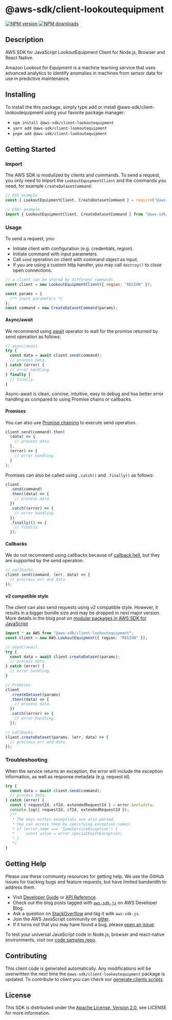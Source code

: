 # @aws-sdk/client-lookoutequipment

[![NPM version](https://img.shields.io/npm/v/@aws-sdk/client-lookoutequipment/latest.svg)](https://www.npmjs.com/package/@aws-sdk/client-lookoutequipment)
[![NPM downloads](https://img.shields.io/npm/dm/@aws-sdk/client-lookoutequipment.svg)](https://www.npmjs.com/package/@aws-sdk/client-lookoutequipment)

## Description

AWS SDK for JavaScript LookoutEquipment Client for Node.js, Browser and React Native.

<p>Amazon Lookout for Equipment is a machine learning service that uses advanced analytics to identify
anomalies in machines from sensor data for use in predictive maintenance. </p>

## Installing

To install the this package, simply type add or install @aws-sdk/client-lookoutequipment
using your favorite package manager:

- `npm install @aws-sdk/client-lookoutequipment`
- `yarn add @aws-sdk/client-lookoutequipment`
- `pnpm add @aws-sdk/client-lookoutequipment`

## Getting Started

### Import

The AWS SDK is modulized by clients and commands.
To send a request, you only need to import the `LookoutEquipmentClient` and
the commands you need, for example `CreateDatasetCommand`:

```js
// ES5 example
const { LookoutEquipmentClient, CreateDatasetCommand } = require("@aws-sdk/client-lookoutequipment");
```

```ts
// ES6+ example
import { LookoutEquipmentClient, CreateDatasetCommand } from "@aws-sdk/client-lookoutequipment";
```

### Usage

To send a request, you:

- Initiate client with configuration (e.g. credentials, region).
- Initiate command with input parameters.
- Call `send` operation on client with command object as input.
- If you are using a custom http handler, you may call `destroy()` to close open connections.

```js
// a client can be shared by different commands.
const client = new LookoutEquipmentClient({ region: "REGION" });

const params = {
  /** input parameters */
};
const command = new CreateDatasetCommand(params);
```

#### Async/await

We recommend using [await](https://developer.mozilla.org/en-US/docs/Web/JavaScript/Reference/Operators/await)
operator to wait for the promise returned by send operation as follows:

```js
// async/await.
try {
  const data = await client.send(command);
  // process data.
} catch (error) {
  // error handling.
} finally {
  // finally.
}
```

Async-await is clean, concise, intuitive, easy to debug and has better error handling
as compared to using Promise chains or callbacks.

#### Promises

You can also use [Promise chaining](https://developer.mozilla.org/en-US/docs/Web/JavaScript/Guide/Using_promises#chaining)
to execute send operation.

```js
client.send(command).then(
  (data) => {
    // process data.
  },
  (error) => {
    // error handling.
  }
);
```

Promises can also be called using `.catch()` and `.finally()` as follows:

```js
client
  .send(command)
  .then((data) => {
    // process data.
  })
  .catch((error) => {
    // error handling.
  })
  .finally(() => {
    // finally.
  });
```

#### Callbacks

We do not recommend using callbacks because of [callback hell](http://callbackhell.com/),
but they are supported by the send operation.

```js
// callbacks.
client.send(command, (err, data) => {
  // proccess err and data.
});
```

#### v2 compatible style

The client can also send requests using v2 compatible style.
However, it results in a bigger bundle size and may be dropped in next major version. More details in the blog post
on [modular packages in AWS SDK for JavaScript](https://aws.amazon.com/blogs/developer/modular-packages-in-aws-sdk-for-javascript/)

```ts
import * as AWS from "@aws-sdk/client-lookoutequipment";
const client = new AWS.LookoutEquipment({ region: "REGION" });

// async/await.
try {
  const data = await client.createDataset(params);
  // process data.
} catch (error) {
  // error handling.
}

// Promises.
client
  .createDataset(params)
  .then((data) => {
    // process data.
  })
  .catch((error) => {
    // error handling.
  });

// callbacks.
client.createDataset(params, (err, data) => {
  // proccess err and data.
});
```

### Troubleshooting

When the service returns an exception, the error will include the exception information,
as well as response metadata (e.g. request id).

```js
try {
  const data = await client.send(command);
  // process data.
} catch (error) {
  const { requestId, cfId, extendedRequestId } = error.$metadata;
  console.log({ requestId, cfId, extendedRequestId });
  /**
   * The keys within exceptions are also parsed.
   * You can access them by specifying exception names:
   * if (error.name === 'SomeServiceException') {
   *     const value = error.specialKeyInException;
   * }
   */
}
```

## Getting Help

Please use these community resources for getting help.
We use the GitHub issues for tracking bugs and feature requests, but have limited bandwidth to address them.

- Visit [Developer Guide](https://docs.aws.amazon.com/sdk-for-javascript/v3/developer-guide/welcome.html)
  or [API Reference](https://docs.aws.amazon.com/AWSJavaScriptSDK/v3/latest/index.html).
- Check out the blog posts tagged with [`aws-sdk-js`](https://aws.amazon.com/blogs/developer/tag/aws-sdk-js/)
  on AWS Developer Blog.
- Ask a question on [StackOverflow](https://stackoverflow.com/questions/tagged/aws-sdk-js) and tag it with `aws-sdk-js`.
- Join the AWS JavaScript community on [gitter](https://gitter.im/aws/aws-sdk-js-v3).
- If it turns out that you may have found a bug, please [open an issue](https://github.com/aws/aws-sdk-js-v3/issues/new/choose).

To test your universal JavaScript code in Node.js, browser and react-native environments,
visit our [code samples repo](https://github.com/aws-samples/aws-sdk-js-tests).

## Contributing

This client code is generated automatically. Any modifications will be overwritten the next time the `@aws-sdk/client-lookoutequipment` package is updated.
To contribute to client you can check our [generate clients scripts](https://github.com/aws/aws-sdk-js-v3/tree/main/scripts/generate-clients).

## License

This SDK is distributed under the
[Apache License, Version 2.0](http://www.apache.org/licenses/LICENSE-2.0),
see LICENSE for more information.
